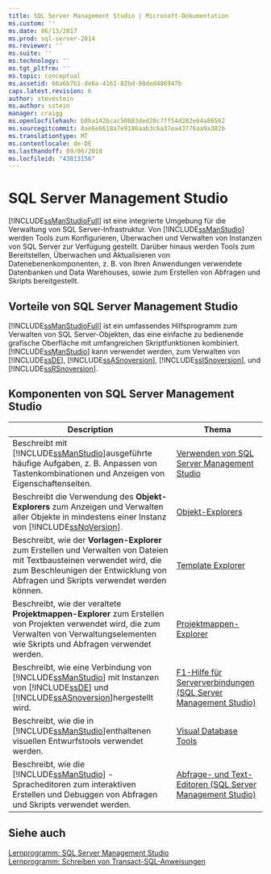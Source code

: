 ```yaml
---
title: SQL Server Management Studio | Microsoft-Dokumentation
ms.custom: ''
ms.date: 06/13/2017
ms.prod: sql-server-2014
ms.reviewer: ''
ms.suite: ''
ms.technology: ''
ms.tgt_pltfrm: ''
ms.topic: conceptual
ms.assetid: 66a6b7b1-de6a-4161-82bd-98ded486947b
caps.latest.revision: 6
author: stevestein
ms.author: sstein
manager: craigg
ms.openlocfilehash: b8ba142bcac50883ded20c7ff54d282e64a86562
ms.sourcegitcommit: 8ae6e6618a7e9186aab3c6a37ea43776aa9a382b
ms.translationtype: MT
ms.contentlocale: de-DE
ms.lasthandoff: 09/06/2018
ms.locfileid: "43813156"
---
```

# <a name="sql-server-management-studio"></a>SQL Server Management Studio
  [!INCLUDE[ssManStudioFull](../includes/ssmanstudiofull-md.md)] ist eine integrierte Umgebung für die Verwaltung von SQL Server-Infrastruktur. Von [!INCLUDE[ssManStudio](../includes/ssmanstudio-md.md)] werden Tools zum Konfigurieren, Überwachen und Verwalten von Instanzen von SQL Server zur Verfügung gestellt. Darüber hinaus werden Tools zum Bereitstellen, Überwachen und Aktualisieren von Datenebenenkomponenten, z. B. von Ihren Anwendungen verwendete Datenbanken und Data Warehouses, sowie zum Erstellen von Abfragen und Skripts bereitgestellt.  
  
## <a name="benefits-of-sql-server-management-studio"></a>Vorteile von SQL Server Management Studio  
 [!INCLUDE[ssManStudioFull](../includes/ssmanstudiofull-md.md)] ist ein umfassendes Hilfsprogramm zum Verwalten von SQL Server-Objekten, das eine einfache zu bedienende grafische Oberfläche mit umfangreichen Skriptfunktionen kombiniert. [!INCLUDE[ssManStudio](../includes/ssmanstudio-md.md)] kann verwendet werden, zum Verwalten von [!INCLUDE[ssDE](../includes/ssde-md.md)], [!INCLUDE[ssASnoversion](../includes/ssasnoversion-md.md)], [!INCLUDE[ssISnoversion](../includes/ssisnoversion-md.md)], und [!INCLUDE[ssRSnoversion](../includes/ssrsnoversion-md.md)].  
  
## <a name="sql-server-management-studio-components"></a>Komponenten von SQL Server Management Studio  
  
|Description|Thema|  
|-----------------|-----------|  
|Beschreibt mit [!INCLUDE[ssManStudio](../includes/ssmanstudio-md.md)]ausgeführte häufige Aufgaben, z. B. Anpassen von Tastenkombinationen und Anzeigen von Eigenschaftenseiten.|[Verwenden von SQL Server Management Studio](../database-engine/use-sql-server-management-studio.md)|  
|Beschreibt die Verwendung des **Objekt-Explorers** zum Anzeigen und Verwalten aller Objekte in mindestens einer Instanz von [!INCLUDE[ssNoVersion](../includes/ssnoversion-md.md)].|[Objekt-Explorers](object/object-explorer.md)|  
|Beschreibt, wie der **Vorlagen-Explorer** zum Erstellen und Verwalten von Dateien mit Textbausteinen verwendet wird, die zum Beschleunigen der Entwicklung von Abfragen und Skripts verwendet werden können.|[Template Explorer](template/template-explorer.md)|  
|Beschreibt, wie der veraltete **Projektmappen-Explorer** zum Erstellen von Projekten verwendet wird, die zum Verwalten von Verwaltungselementen wie Skripts und Abfragen verwendet werden.|[Projektmappen-Explorer](solution/solution-explorer.md)|  
|Beschreibt, wie eine Verbindung von [!INCLUDE[ssManStudio](../includes/ssmanstudio-md.md)] mit Instanzen von [!INCLUDE[ssDE](../includes/ssde-md.md)] und [!INCLUDE[ssASnoversion](../includes/ssasnoversion-md.md)]hergestellt wird.|[F1-Hilfe für Serververbindungen &#40;SQL Server Management Studio&#41;](f1-help/f1-help-for-server-connections-sql-server-management-studio.md)|  
|Beschreibt, wie die in [!INCLUDE[ssManStudio](../includes/ssmanstudio-md.md)]enthaltenen visuellen Entwurfstools verwendet werden.|[Visual Database Tools](visual-db-tools/visual-database-tools.md)|  
|Beschreibt, wie die [!INCLUDE[ssManStudio](../includes/ssmanstudio-md.md)] -Spracheditoren zum interaktiven Erstellen und Debuggen von Abfragen und Skripts verwendet werden.|[Abfrage- und Text-Editoren &#40;SQL Server Management Studio&#41;](../relational-databases/scripting/query-and-text-editors-sql-server-management-studio.md)|  
  
## <a name="see-also"></a>Siehe auch  
 [Lernprogramm: SQL Server Management Studio](tutorials/tutorial-sql-server-management-studio.md)   
 [Lernprogramm: Schreiben von Transact-SQL-Anweisungen](../t-sql/tutorial-writing-transact-sql-statements.md)  
  
  
